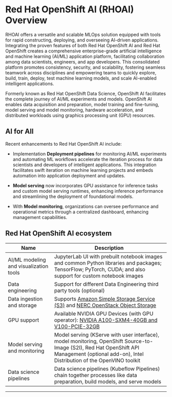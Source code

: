 # Red Hat OpenShift AI (RHOAI) Overview

RHOAI offers a versatile and scalable MLOps solution equipped with tools for
rapid constructing, deploying, and overseeing AI-driven applications. Integrating
the proven features of both Red Hat OpenShift AI and Red Hat OpenShift creates a
comprehensive enterprise-grade artificial intelligence and machine learning (AI/ML)
application platform, facilitating collaboration among data scientists, engineers,
and app developers. This consolidated platform promotes consistency, security,
and scalability, fostering seamless teamwork across disciplines and empowering
teams to quickly explore, build, train, deploy, test machine learning models, and
scale AI-enabled intelligent applications.

Formerly known as Red Hat OpenShift Data Science, OpenShift AI facilitates the
complete journey of AI/ML experiments and models. OpenShift AI enables data
acquisition and preparation, model training and fine-tuning, model serving and
model monitoring, hardware acceleration, and distributed workloads using
graphics processing unit (GPU) resources.

## AI for All

Recent enhancements to Red Hat OpenShift AI include:

- Implementation **Deployment pipelines** for monitoring AI/ML experiments and
automating ML workflows accelerate the iteration process for data scientists and
developers of intelligent applications. This integration facilitates swift iteration
on machine learning projects and embeds automation into application deployment and
updates.

- **Model serving** now incorporates GPU assistance for inference tasks and custom
model serving runtimes, enhancing inference performance and streamlining the
deployment of foundational models.

- With **Model monitoring**, organizations can oversee performance and operational
metrics through a centralized dashboard, enhancing management capabilities.

## Red Hat OpenShift AI ecosystem

| Name | Description |
| - | - |
| AI/ML modeling and visualization tools | JupyterLab UI with prebuilt notebook images and common Python libraries and packages; TensorFlow; PyTorch, CUDA; and also support for custom notebook images |
| Data engineering | Support for different Data Engineering third party tools (optional) |
| Data ingestion and storage | Supports [Amazon Simple Storage Service (S3)](https://aws.amazon.com/s3/) and [NERC OpenStack Object Storage](../../openstack/persistent-storage/object-storage.md) |
| GPU support | Available NVIDIA GPU Devices (with GPU operator): [NVIDIA A100-SXM4-40GB and V100-PCIE-32GB](../../openshift/applications/scaling-and-performance-guide.md#how-to-select-a-different-gpu-device) |
| Model serving and monitoring | Model serving (KServe with user interface), model monitoring, OpenShift Source-to-Image (S2I), Red Hat OpenShift API Management (optional add-on), Intel Distribution of the OpenVINO toolkit |
| Data science pipelines | Data science pipelines (Kubeflow Pipelines) chain together processes like data preparation, build models, and serve models |

---
